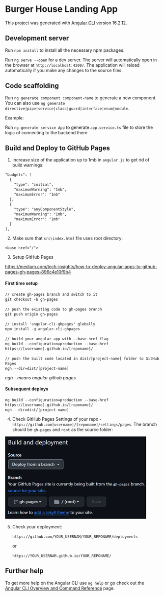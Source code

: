 # Burger House Landing App

This project was generated with [Angular CLI](https://github.com/angular/angular-cli) version 16.2.12.

## Development server

Run `npm install` to install all the necessary npm packages.

Run `ng serve --open` for a dev server. The server will automatically open in the browser at `http://localhost:4200/`. The application will reload automatically if you make any changes to the source files.

## Code scaffolding

Run `ng generate component component-name` to generate a new component. You can also use `ng generate directive|pipe|service|class|guard|interface|enum|module`.

Example:

Run `ng generate service App` to generate `app.service.ts` file to store the logic of connecting to the backend there

## Build and Deploy to GitHub Pages

1. Increase size of the application up to 1mb in `angular.js` to get rid of build warnings:

```
"budgets": [
  {
    "type": "initial",
    "maximumWarning": "1mb",
    "maximumError": "1mb"
  },
  {
    "type": "anyComponentStyle",
    "maximumWarning": "1mb",
    "maximumError": "1mb"
  }
],
```

2. Make sure that `src\index.html` file uses root directory: 
```
<base href="/">
```

3. Setup GitHub Pages

https://medium.com/tech-insights/how-to-deploy-angular-apps-to-github-pages-gh-pages-896c4e10f9b4

#### First time setup

```
// create gh-pages branch and switch to it
git checkout -b gh-pages

// push the existing code to gh-pages branch
git push origin gh-pages

// install 'angular-cli-ghpages' globally
npm install -g angular-cli-ghpages

// build your angular app with --base-href flag
ng build --configuration=production --base-href https://[username].github.io/[reponame]/

// push the built code located in dist/[project-name] folder to GitHub Pages
ngh --dir=dist/[project-name]
```

*ngh - means angular github pages*

#### Subsequent deploys

```
ng build --configuration=production --base-href https://[username].github.io/[reponame]/
ngh --dir=dist/[project-name]
```

4. Check GitHub Pages Settings of your repo - `https://github.com[username]/[reponame]/settings/pages`. The branch should be `gh-pages` and `root` as the source folder:

![GitHub Pages](./src//assets//images/github-pages.png)

5. Check your deployment:

    `https://github.com/YOUR_USERNAM/YOUR_REPONAME/deployments`

    or

    `https://YOUR_USERNAM.github.io/YOUR_REPONAME/`

## Further help

To get more help on the Angular CLI use `ng help` or go check out the [Angular CLI Overview and Command Reference](https://angular.io/cli) page.

